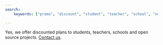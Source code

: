 ```yaml
---
search:
    keywords: ["promo", "discount", "student", "teacher", "school", "non-profit"]

---
```


Yes, we offer discounted plans to students, teachers, schools and open source projects. [Contact us](https://www.gitbook.com/contact).
